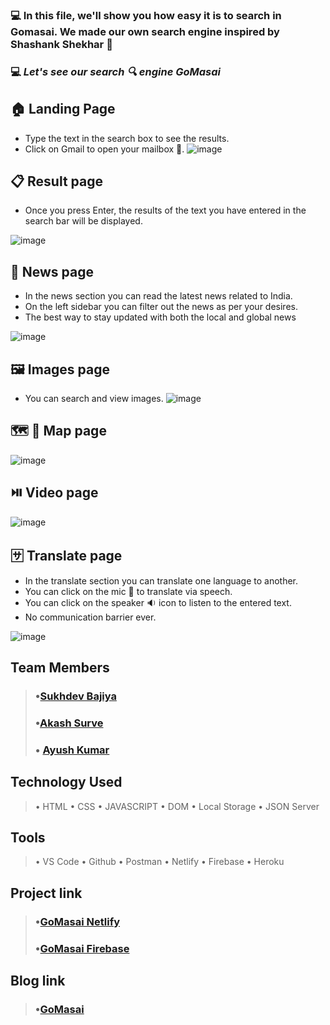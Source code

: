 ### 💻 In this file, we'll show you how easy it is to search in Gomasai. We made our own search engine inspired by Shashank Shekhar 🍎

### 💻 *Let's see our search 🔍 engine GoMasai*
## 🏠 Landing Page
- Type the text in the search box to see the results.
-  Click on Gmail to open your mailbox 📧.
![image](https://cdn.hashnode.com/res/hashnode/image/upload/v1660328261913/KxHVMNIOf.png)

## 📋 Result page
- Once you press Enter, the results of the text you have entered in the search bar will be displayed.

![image](https://cdn.hashnode.com/res/hashnode/image/upload/v1660329610395/WUElB-lJu.png)

## 📰 News page
- In the news section you can read the latest news related to India.
- On the left sidebar you can filter out the news as per your desires.
- The best way to stay updated with both the local and global news

![image](https://cdn.hashnode.com/res/hashnode/image/upload/v1660330255697/ez9cet095.png )

## 🖼️ Images page
- You can search and view images.
![image](https://cdn.hashnode.com/res/hashnode/image/upload/v1660330752701/x_1vLJJtn.png)
## 🗺️ 📍 Map page

![image](https://cdn.hashnode.com/res/hashnode/image/upload/v1660331166028/_Rsxzl5aY.png )

## ⏯️ Video page

![image](https://cdn.hashnode.com/res/hashnode/image/upload/v1660331309793/fgNfuHP4B.png)

## 🈂️ Translate page
- In the translate section you can translate one language to another.
- You can click on the mic 🎤 to translate via speech. 
- You can click on the speaker 🔉 icon to listen to the entered text.
- No communication barrier ever.

![image](https://cdn.hashnode.com/res/hashnode/image/upload/v1660332113872/mOjmb9zIo.png)

## Team Members
> ### •[Sukhdev Bajiya](https://github.com/sukhdev-bajiya)
> ### •[Akash Surve](https://github.com/Akash2377)
> ### • [Ayush Kumar](https://github.com/ayush-kr05)

## Technology Used
> • HTML
> • CSS
> • JAVASCRIPT
> • DOM
> • Local Storage
> • JSON Server

## Tools
> • VS Code
> • Github
> • Postman
> • Netlify
> • Firebase
> • Heroku

## Project link
> ### •[GoMasai Netlify](https://gomasai.netlify.app/)
> ### •[GoMasai Firebase](https://gomasai.web.app/)

## Blog link
> ### •[GoMasai](https://gomasai.hashnode.dev/gomasai)
